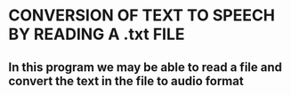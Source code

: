 # CONVERSION OF TEXT TO SPEECH BY READING A .txt FILE
## In this program we may be able to read a file and convert the text in the file to audio format 
<sdv>
